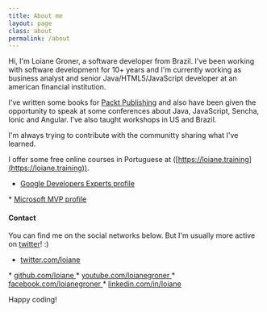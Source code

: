```yaml
---
title: About me
layout: page
class: about
permalink: /about
---
```


Hi, I'm Loiane Groner, a software developer from Brazil. I've been working with software development for 10+ years and I'm currently working as business analyst and senior Java/HTML5/JavaScript developer at an american financial institution.

I've written some books for [Packt Publishing](//www.packtpub.com/books/info/authors/loiane-groner) and also have been given the opportunity to speak at some conferences about Java, JavaScript, Sencha, Ionic and Angular. I’ve also taught workshops in US and Brazil.

I'm always trying to contribute with the communitty sharing what I've learned. 

I offer some free online courses in Portuguese at ([https://loiane.training](https://loiane.training)).

* <a href="https://developers.google.com/experts/people/loiane-groner" target="_blank" rel="noopener" alt="Google Developers Expert profile">
  Google Developers Experts profile
</a>
* <a href="https://mvp.microsoft.com/en-us/mvp/Loiane%20%20Groner-5002870" target="_blank" rel="noopener" alt="Microsoft MVP profile">
  Microsoft MVP profile
</a>


#### Contact

You can find me on the social networks below. But I'm usually more active on <a href="http://twitter.com/loiane" target="_blank" rel="noopener">twitter</a>! :)

* <a href="http://twitter.com/loiane" target="_blank" rel="noopener" alt="Loiane Groner on Twitter">
  <i class="mdi mdi-twitter mdi-24px"></i>
  twitter.com/loiane
</a>
* <a href="http://github.com/loiane" target="_blank" rel="noopener" alt="Loiane Groner on GitHub">
  <i class="mdi mdi-github-circle mdi-24px"></i>
  github.com/loiane
</a>
* <a href="http://youtube.com/loianegroner" target="_blank" rel="noopener" alt="Loiane Groner on YouTube">
  <i class="mdi mdi-youtube-play mdi-24px"></i>
  youtube.com/loianegroner
</a>
* <a href="http://facebook.com/loianegroner" target="_blank" rel="noopener" alt="Loiane Groner on Facebook">
  <i class="mdi mdi-facebook-box mdi-24px"></i>
  facebook.com/loianegroner
</a>
* <a href="http://www.linkedin.com/in/loiane" target="_blank" rel="noopener" alt="Loiane Groner on Linkedin">
  <i class="mdi mdi-linkedin-box mdi-24px"></i>
  linkedin.com/in/loiane
</a>

Happy coding!
